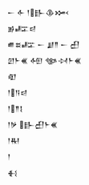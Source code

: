 <div class='block'>
<div class='line'>𒀸 𒅆 𒁹𒃲𒆠𒈲</div>
<div class='line'>𒂊𒊐𒁀</div>
<div class='line'>𒌑𒊺𒊐 𒀸 𒋗𒈫 𒀸 𒌷</div>
<div class='line'>𒇻𒈨𒌍 𒅇 𒀲𒀴𒈨𒌍</div>
<div class='line'>𒊏</div>
<div class='line'>𒁹𒀀𒁀</div>
<div class='line'>𒁹𒈫𒋙</div>
<div class='line'>𒁹𒃻 𒃲𒌷𒈨𒌍</div>
<div class='line'>𒁹𒊑</div>
<div class='line'>𒁹</div>
<div class='line'>𒈬</div>
</div>